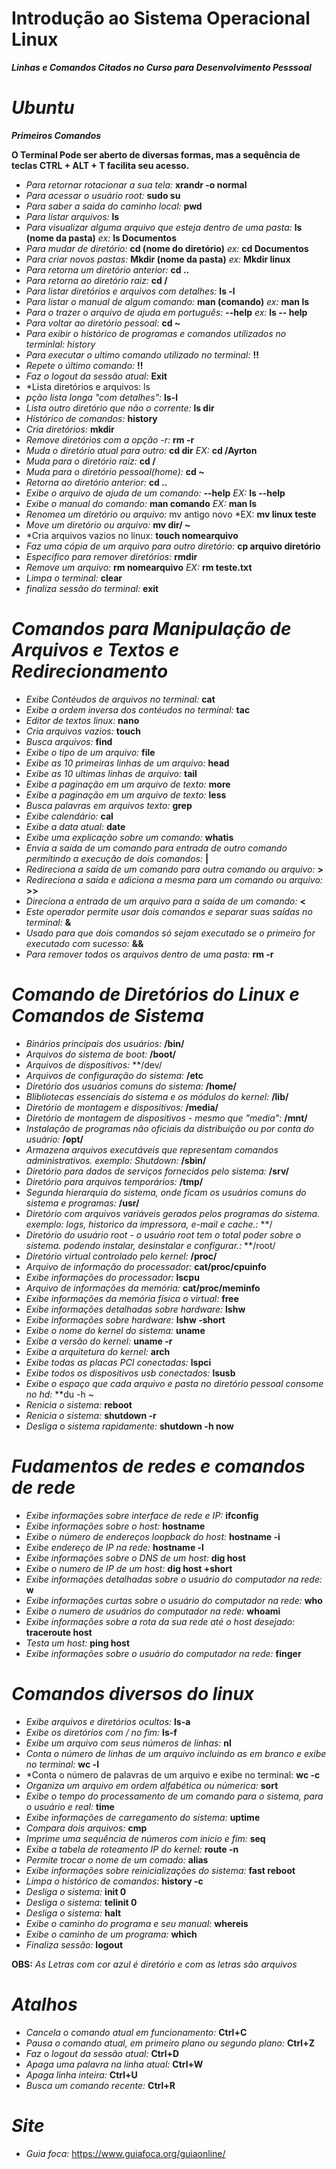 # Introdução ao Sistema Operacional Linux
***Linhas e Comandos Citados no Curso para Desenvolvimento Pesssoal***
  
# ***Ubuntu*** 

***Primeiros Comandos***
       
 **O Terminal Pode ser aberto de diversas formas, mas a sequência de teclas CTRL + ALT + T facilita seu acesso.**    

- *Para retornar rotacionar a sua tela:* **xrandr -o normal**
- *Para acessar o usuário root:* **sudo su**
- *Para saber a saida do caminho local:* **pwd**
- *Para listar arquivos:* **ls**
- *Para visualizar alguma arquivo que esteja dentro de uma pasta:* **ls (nome da pasta)**
  *ex:* **ls Documentos**
- *Para mudar de diretório:* **cd (nome do diretório)**
  *ex:* **cd Documentos**
- *Para criar novos pastas:* **Mkdir (nome da pasta)**
  *ex:* **Mkdir linux**
- *Para retorna um diretório anterior:* **cd ..**
- *Para retorna ao diretório raiz:* **cd /**
- *Para listar diretórios e arquivos com detalhes:* **ls -l**
- *Para listar o manual de algum comando:* **man (comando)**
     *ex:* **man ls**
- *Para o trazer o arquivo de ajuda em português:* **--help**
   *ex:* **ls -- help**
- *Para voltar ao diretório pessoal:* **cd ~**
- *Para exibir o histórico de programas e comandos utilizados no terminlal: history*
- *Para executar o ultimo comando utilizado no terminal:* **!!**
- *Repete o último comando:* **!!**
- *Faz o logout da sessão atual:* **Exit**
- *Lista diretórios e arquivos: ls
- *pção lista longa "com detalhes":* **ls-l**
- *Lista outro diretório que não o corrente:* **ls dir**
- *Histórico de comandos:* **history**
- *Cria diretórios:* **mkdir**
- *Remove diretórios com a opção -r:* **rm -r**
- *Muda o diretório atual para outro:* **cd dir**
  *EX:* **cd /Ayrton**
- *Muda para o diretório raiz:* **cd /**
- *Muda para o diretório pessoal(home):* **cd ~**
- *Retorna ao diretório anterior:* **cd ..**
- *Exibe o arquivo de ajuda de um comando:* **--help** 
  *EX:* **ls --help**
- *Exibe o manual do comando:* **man comando**
  *EX:* **man ls**
- *Renomea um diretório ou arquivo:* mv antigo novo
  *EX: **mv linux teste**
- *Move um diretório ou arquivo:* **mv dir/ ~**
- *Cria arquivos vazios no linux: **touch nomearquivo**
- *Faz uma cópia de um arquivo para outro diretório:* **cp arquivo diretório**
- *Especifico para remover diretórios:* **rmdir**
- *Remove um arquivo:* **rm nomearquivo**
  *EX:* **rm teste.txt**
- *Limpa o terminal:* **clear**
- *finaliza sessão do terminal:* **exit**

# ***Comandos para Manipulação de Arquivos e Textos e Redirecionamento***

- *Exibe Contéudos de arquivos no terminal:* **cat**
- *Exibe a ordem inversa dos contéudos no terminal:* **tac**
- *Editor de textos linux:* **nano**
- *Cria arquivos vazios:* **touch**
- *Busca arquivos:* **find**
- *Exibe o tipo de um arquivo:* **file**
- *Exibe as 10 primeiras linhas de um arquivo:* **head**
- *Exibe as 10 ultimas linhas de arquivo:* **tail**
- *Exibe a paginação em um arquivo de texto:* **more**
- *Exibe a paginação em um arquivo de texto:* **less**
- *Busca palavras em arquivos texto:* **grep**
- *Exibe calendário:* **cal**
- *Exibe a data atual:* **date**
- *Exibe uma explicação sobre um comando:* **whatis**
- *Envia a saída de um comando para entrada de outro comando permitindo a execução de dois comandos:* **|**
- *Redireciona a saída de um comando para outra comando ou arquivo:* **>**
- *Redireciona a saída e adiciona a mesma para um comando ou arquivo:* **>>**
- *Direciona a entrada de um arquivo para a saída de um comando:* **<**
- *Este operador permite usar dois comandos e separar suas saídas no terminal:* **&**
- *Usado para que dois comandos só sejam executado se o primeiro for executado com sucesso:* **&&**
- *Para remover todos os arquivos dentro de uma pasta:* **rm -r** 
                
# ***Comando de Diretórios do Linux e Comandos de Sistema***

- *Binários principais dos usuários:* **/bin/**
- *Arquivos do sistema de boot:* **/boot/**
- *Arquivos de dispositivos:* **/dev/
- *Arquivos de configuração do sistema:* **/etc**
- *Diretório dos usuários comuns do sistema:* **/home/**
- *Blibliotecas essenciais do sistema e os módulos do kernel:* **/lib/**
- *Diretório de montagem e dispositivos:* **/media/**
- *Diretório de montagem de dispositivos - mesmo que "media":* **/mnt/**
- *Instalação de programas não oficiais da distribuição ou por conta do usuário:* **/opt/**
- *Armazena arquivos executáveis que representam comandos administrativos. exemplo: Shutdown:* **/sbin/**
- *Diretório para dados de serviços fornecidos pelo sistema:* **/srv/**
- *Diretório para arquivos temporários:* **/tmp/**
- *Segunda hierarquia do sistema, onde ficam os usuários comuns do sistema e programas:* **/usr/**
- *Diretório com arquivos variáveis gerados pelos programas do sistema. exemplo: logs, historico da impressora, e-mail e cache.:* **/
- *Diretório do usuário root - o usuário root tem o total poder sobre o sistema. podendo instalar, desinstalar e configurar.:* **/root/
- *Diretório virtual controlado pelo kernel:* **/proc/**
- *Arquivo de informação do processador:* **cat/proc/cpuinfo**
- *Exibe informações do processador:* **lscpu**
- *Arquivo de informações da memória:* **cat/proc/meminfo**
- *Exibe informações da memória física o virtual:* **free**
- *Exibe informações detalhadas sobre hardware:* **lshw**
- *Exibe informações sobre hardware:* **lshw -short**
- *Exibe o nome do kernel do sistema:* **uname**
- *Exibe a versão do kernel:* **uname -r**
- *Exibe a arquitetura do kernel:* **arch**
- *Exibe todas as placas PCI conectadas:* **lspci**
- *Exibe todos os dispositivos usb conectados:* **lsusb**
- *Exibe o espaço que cada arquivo e pasta no diretório pessoal consome no hd:* **du -h ~
- *Renicia o sistema:* **reboot**
- *Renicia o sistema:* **shutdown -r**
- *Desliga o sistema rapidamente:* **shutdown -h now**
 
# ***Fudamentos de redes e comandos de rede***

- *Exibe informações sobre interface de rede e IP:* **ifconfig**
- *Exibe informações sobre o host:* **hostname**
- *Exibe o número de endereços loopback do host:* **hostname -i**
- *Exibe endereço de IP na rede:* **hostname -l**
- *Exibe informações sobre o DNS de um host:* **dig host**
- *Exibe o numero de IP de um host:* **dig host +short** 
- *Exibe informações detalhadas sobre o usuário do computador na rede:* **w**
- *Exibe informações curtas sobre o usuário do computador na rede:* **who**
- *Exibe o numero de usuários do computador na rede:* **whoami**
- *Exibe informações sobre a rota da sua rede até o host desejado:* **traceroute host**
- *Testa um host:* **ping host**
- *Exibe informações sobre o usuário do computador na rede:* **finger**

# ***Comandos diversos do linux***
 
 - *Exibe arquivos e diretórios ocultos:* **ls-a**
 - *Exibe os diretórios com / no fim:* **ls-f**
 - *Exibe um arquivo com seus números de linhas:* **nl** 
 - *Conta o número de linhas de um arquivo incluindo as em branco e exibe no terminal:* **wc -l**
 - *Conta o número de palavras de um arquivo e exibe no terminal: **wc -c**
 - *Organiza um arquivo em ordem alfabética ou númerica:* **sort**
 - *Exibe o tempo do processamento de um comando para o sistema, para o usuário e real:* **time**
 - *Exibe informações de carregamento do sistema:* **uptime**
 - *Compara dois arquivos:* **cmp**
 - *Imprime uma sequência de números com inicio e fim:* **seq**
 - *Exibe a tabela de roteamento IP do kernel:* **route -n**
 - *Permite trocar o nome de um comado:* **alias**
 - *Exibe informações sobre reinicializações do sistema:* **fast reboot**
 - *Limpa o histórico de comandos:* **history -c**
 - *Desliga o sistema:* **init 0**
 - *Desliga o sistema:* **telinit 0**
 - *Desliga o sistema:* **halt**
 - *Exibe o caminho do programa e seu manual:* **whereis**
 - *Exibe o caminho de um programa:* **which**
 - *Finaliza sessão:* **logout**

**OBS:** *As Letras com cor azul é diretório e com as letras são arquivos*
# ***Atalhos*** 

- *Cancela o comando atual em funcionamento:* **Ctrl+C**
- *Pausa o comando atual, em primeiro plano ou segundo plano:* **Ctrl+Z**
- *Faz o logout da sessão atual:* **Ctrl+D**
- *Apaga uma palavra na linha atual:* **Ctrl+W**
- *Apaga linha inteira:* **Ctrl+U**
- *Busca um comando recente:* **Ctrl+R**

# ***Site***
- *Guia foca:* https://www.guiafoca.org/guiaonline/

